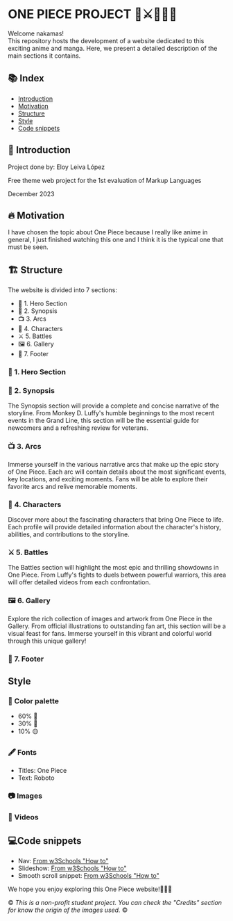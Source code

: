 # ONE PIECE PROJECT 👒⚔🏴‍☠️🌊
Welcome nakamas!<br>This repository hosts the development of a website dedicated to this exciting anime and manga. Here, we present a detailed description of the main sections it contains.

## 📚 Index
<ul>
  <li><a href="#introduction">Introduction</a></li>
  <li><a href="#motivation">Motivation</a></li>
  <li><a href="#structure">Structure</a></li>
  <li><a href="#style">Style</a></li>
  <li><a href="#snippets">Code snippets</a></li>
</ul>

<h2 id="introduction">🌟 Introduction</h2>
<p>Project done by: Eloy Leiva López</p>
<p>Free theme web project for the 1st evaluation of Markup Languages</p>
<p>December 2023</p>

<h2 id="motivation">🔥 Motivation</h2>
<p>I have chosen the topic about One Piece because I really like anime in general, I just finished watching this one and I think it is the typical one that must be seen.</p>

<h2 id="structure">🏗️ Structure</h2>
<p>The website is divided into 7 sections:</p>

* 🚀 1. Hero Section
* 📖 2. Synopsis
* 📺 3. Arcs
* 👤 4. Characters
* ⚔️ 5. Battles
* 🖼️ 6. Gallery
* 👣 7. Footer

<h3>🚀 1. Hero Section</h3>

<h3>📖 2. Synopsis</h3>
<p>The Synopsis section will provide a complete and concise narrative of the storyline. From Monkey D. Luffy's humble beginnings to the most recent events in the Grand Line, this section will be the essential guide for newcomers and a refreshing review for veterans.</p>

<h3>📺 3. Arcs</h3>
<p>Immerse yourself in the various narrative arcs that make up the epic story of One Piece. Each arc will contain details about the most significant events, key locations, and exciting moments. Fans will be able to explore their favorite arcs and relive memorable moments.</p>

<h3>👤 4. Characters</h3>
<p>Discover more about the fascinating characters that bring One Piece to life. Each profile will provide detailed information about the character's history, abilities, and contributions to the storyline.</p>

<h3>⚔️ 5. Battles</h3>
The Battles section will highlight the most epic and thrilling showdowns in One Piece. From Luffy's fights to duels between powerful warriors, this area will offer detailed videos from each confrontation.

<h3>🖼️ 6. Gallery</h3>
Explore the rich collection of images and artwork from One Piece in the Gallery. From official illustrations to outstanding fan art, this section will be a visual feast for fans. Immerse yourself in this vibrant and colorful world through this unique gallery!

<h3>👣 7. Footer</h3>

<h2 id="style">Style</h2>
<h3>🎨 Color palette</h3>
<ul>
  <li>60% 🔵</li>
  <li>30% 🔴</li>
  <li>10% 🟡</li>
</ul>

<h3>🖋️ Fonts</h3>
<ul>
  <li>Titles: One Piece</li>
  <li>Text: Roboto</li>
</ul>

<h3>📷 Images</h3>

<h3>🎥 Videos</h3>

<h2 id="snippets"> 💻Code snippets</h2>
<ul>
  <li>Nav: <a href="https://www.w3schools.com/howto/howto_js_topnav.asp">From w3Schools "How to"</a></li>
  <li>Slideshow: <a href="https://www.w3schools.com/howto/howto_js_slideshow.asp">From w3Schools "How to"</a></li>
  <li>Smooth scroll snippet: <a href="https://www.w3schools.com/howto/howto_css_smooth_scroll.asp">From w3Schools "How to"</a></li>
</ul>

We hope you enjoy exploring this One Piece website!👒🏴‍☠️

© *This is a non-profit student project. You can check the "Credits" section for know the origin of the images used.* ©
